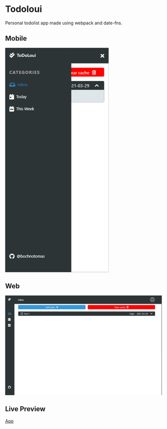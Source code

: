 # Todoloui 
Personal todolist app made using webpack and date-fns.

## Mobile
![preview](/dist/assets/img/ToDoLoui.png)

## Web
![previewDesktop](/dist/assets/img/ToDoLouiDesktop.png)

## Live Preview
[App](https://bochnotomas.github.io/todolist/)